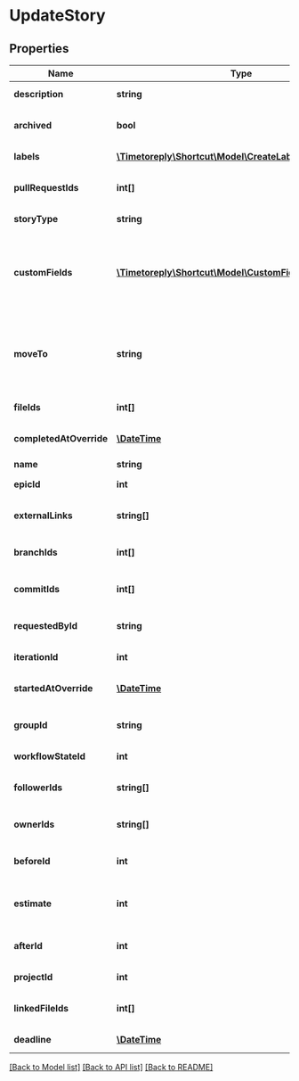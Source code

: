 # UpdateStory

## Properties
Name | Type | Description | Notes
------------ | ------------- | ------------- | -------------
**description** | **string** | The description of the story. | [optional] 
**archived** | **bool** | True if the story is archived, otherwise false. | [optional] 
**labels** | [**\Timetoreply\Shortcut\Model\CreateLabelParams[]**](CreateLabelParams.md) | An array of labels attached to the story. | [optional] 
**pullRequestIds** | **int[]** | An array of IDs of Pull/Merge Requests attached to the story. | [optional] 
**storyType** | **string** | The type of story (feature, bug, chore). | [optional] 
**customFields** | [**\Timetoreply\Shortcut\Model\CustomFieldValueParams[]**](CustomFieldValueParams.md) | A map specifying a CustomField ID and CustomFieldEnumValue ID that represents an assertion of some value for a CustomField. | [optional] 
**moveTo** | **string** | One of \&quot;first\&quot; or \&quot;last\&quot;. This can be used to move the given story to the first or last position in the workflow state. | [optional] 
**fileIds** | **int[]** | An array of IDs of files attached to the story. | [optional] 
**completedAtOverride** | [**\DateTime**](\DateTime.md) | A manual override for the time/date the Story was completed. | [optional] 
**name** | **string** | The title of the story. | [optional] 
**epicId** | **int** | The ID of the epic the story belongs to. | [optional] 
**externalLinks** | **string[]** | An array of External Links associated with this story. | [optional] 
**branchIds** | **int[]** | An array of IDs of Branches attached to the story. | [optional] 
**commitIds** | **int[]** | An array of IDs of Commits attached to the story. | [optional] 
**requestedById** | **string** | The ID of the member that requested the story. | [optional] 
**iterationId** | **int** | The ID of the iteration the story belongs to. | [optional] 
**startedAtOverride** | [**\DateTime**](\DateTime.md) | A manual override for the time/date the Story was started. | [optional] 
**groupId** | **string** | The ID of the group to associate with this story | [optional] 
**workflowStateId** | **int** | The ID of the workflow state to put the story in. | [optional] 
**followerIds** | **string[]** | An array of UUIDs of the followers of this story. | [optional] 
**ownerIds** | **string[]** | An array of UUIDs of the owners of this story. | [optional] 
**beforeId** | **int** | The ID of the story we want to move this story before. | [optional] 
**estimate** | **int** | The numeric point estimate of the story. Can also be null, which means unestimated. | [optional] 
**afterId** | **int** | The ID of the story we want to move this story after. | [optional] 
**projectId** | **int** | The ID of the project the story belongs to. | [optional] 
**linkedFileIds** | **int[]** | An array of IDs of linked files attached to the story. | [optional] 
**deadline** | [**\DateTime**](\DateTime.md) | The due date of the story. | [optional] 

[[Back to Model list]](../../README.md#documentation-for-models) [[Back to API list]](../../README.md#documentation-for-api-endpoints) [[Back to README]](../../README.md)


